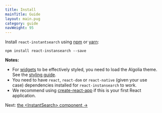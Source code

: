 ```yaml
---
title: Install
mainTitle: Guide
layout: main.pug
category: guide
navWeight: 95
---
```


Install `react-instantsearch` using [npm](https://www.npmjs.com/) or [yarn](https://yarnpkg.com/):

```shell
npm install react-instansearch --save
```

**Notes:**
* For [widgets](/guide/Widgets.html) to be effectively styled, you need to load the Algolia theme. See the [styling guide](/guide/Styling%20widgets.html).
* You need to have `react`, `react-dom` or `react-native` (given your use case) dependencies installed for `react-instansearch` to work.
* We recommend using [create-react-app](https://github.com/facebookincubator/create-react-app) if this is your first React application.

<div class="guide-nav">
Next: <a href="/guide/<InstantSearch>.html">the &lt;InstantSearch&gt; component →</a>
</div>
